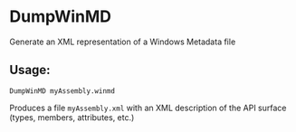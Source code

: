 # DumpWinMD
Generate an XML representation of a Windows Metadata file

## Usage:
`DumpWinMD myAssembly.winmd`

Produces a file `myAssembly.xml` with an XML description of the API surface (types, members, attributes, etc.)

